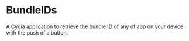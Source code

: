 BundleIDs
=========

A Cydia application to retrieve the bundle ID of any of app on your device with the push of a button.

